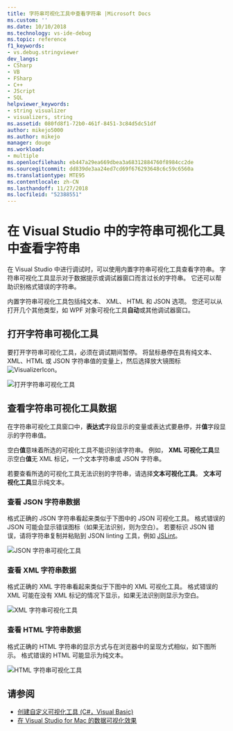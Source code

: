 ```yaml
---
title: 字符串可视化工具中查看字符串 |Microsoft Docs
ms.custom: ''
ms.date: 10/10/2018
ms.technology: vs-ide-debug
ms.topic: reference
f1_keywords:
- vs.debug.stringviewer
dev_langs:
- CSharp
- VB
- FSharp
- C++
- JScript
- SQL
helpviewer_keywords:
- string visualizer
- visualizers, string
ms.assetid: 080fd8f1-72b0-461f-8451-3c84d5dc51df
author: mikejo5000
ms.author: mikejo
manager: douge
ms.workload:
- multiple
ms.openlocfilehash: eb447a29ea669dbea3a68312884760f8984cc2de
ms.sourcegitcommit: dd839de3aa24ed7cd69f676293648c6c59c6560a
ms.translationtype: MTE95
ms.contentlocale: zh-CN
ms.lasthandoff: 11/27/2018
ms.locfileid: "52388551"
---
```

# <a name="view-strings-in-a-string-visualizer-in-visual-studio"></a>在 Visual Studio 中的字符串可视化工具中查看字符串

在 Visual Studio 中进行调试时，可以使用内置字符串可视化工具查看字符串。 字符串可视化工具显示对于数据提示或调试器窗口而言过长的字符串。 它还可以帮助识别格式错误的字符串。

内置字符串可视化工具包括纯文本、 XML、 HTML 和 JSON 选项。 您还可以从打开几个其他类型，如 WPF 对象可视化工具**自动**或其他调试器窗口。

## <a name="open-a-string-visualizer"></a>打开字符串可视化工具

要打开字符串可视化工具，必须在调试期间暂停。 将鼠标悬停在具有纯文本、XML、HTML 或 JSON 字符串值的变量上，然后选择放大镜图标 ![VisualizerIcon](../debugger/media/dbg-tips-visualizer-icon.png "可视化工具图标")。

![打开字符串可视化工具](../debugger/media/dbg-tips-string-visualizers.png "打开字符串可视化工具")

## <a name="view-string-visualizer-data"></a>查看字符串可视化工具数据

在字符串可视化工具窗口中，**表达式**字段显示的变量或表达式要悬停，并**值**字段显示的字符串值。

空白**值**意味着所选的可视化工具不能识别该字符串。 例如， **XML 可视化工具**显示空白**值**无 XML 标记，一个文本字符串或 JSON 字符串。

若要查看所选的可视化工具无法识别的字符串，请选择**文本可视化工具**。 **文本可视化工具**显示纯文本。

### <a name="view-json-string-data"></a>查看 JSON 字符串数据

格式正确的 JSON 字符串看起来类似于下图中的 JSON 可视化工具。 格式错误的 JSON 可能会显示错误图标（如果无法识别，则为空白）。 若要标识 JSON 错误，请将字符串复制并粘贴到 JSON linting 工具，例如 [JSLint](https://www.jslint.com/)。

![JSON 字符串可视化工具](../debugger/media/dbg-tips-string-visualizer-json.png "JSON 字符串可视化工具")

### <a name="view-xml-string-data"></a>查看 XML 字符串数据

格式正确的 XML 字符串看起来类似于下图中的 XML 可视化工具。 格式错误的 XML 可能在没有 XML 标记的情况下显示，如果无法识别则显示为空白。

![XML 字符串可视化工具](../debugger/media/dbg-string-visualizers-xml.png "XML 字符串可视化工具")

### <a name="view-html-string-data"></a>查看 HTML 字符串数据

格式正确的 HTML 字符串的显示方式与在浏览器中的呈现方式相似，如下图所示。 格式错误的 HTML 可能显示为纯文本。

![HTML 字符串可视化工具](../debugger/media/dbg-string-visualizers-html.png "HTML 字符串可视化工具")

## <a name="see-also"></a>请参阅

- [创建自定义可视化工具 (C#，Visual Basic)](../debugger/create-custom-visualizers-of-data.md)
- [在 Visual Studio for Mac 的数据可视化效果](/visualstudio/mac/data-visualizations)